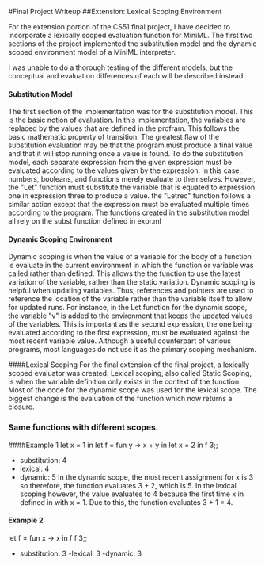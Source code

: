 #Final Project Writeup
##Extension: Lexical Scoping Environment

For the extension portion of the CS51 final project, I have decided to incorporate a lexically scoped evaluation function for MiniML. The first two sections of the project implemented the substitution model and the dynamic scoped environment model of a MiniML interpreter. 

I was unable to do a thorough testing of the different models, but the conceptual and evaluation differences of each will be described instead. 

#### Substitution Model
The first section of the implementation was for the substitution model. This is the basic notion of evaluation. In this implementation, the variables are replaced by the values that are defined in the profram. This follows the basic mathematic property of transition. The greatest flaw of the substitution evaluation may be that the program must produce a final value and that it will stop running once a value is found. To do the substitution model, each separate expression from the given expression must be evaluated according to the values given by the expression. In this case, numbers, booleans, and functions merely evaluate to themselves. However, the "Let" function must substitute the variable that is equated to expression one in expression three to produce a value. the "Letrec" function follows a similar action except that the expression must be evaluated multiple times according to the program. The functions created in the substitution model all rely on the subst function defined in expr.ml

#### Dynamic Scoping Environment
Dynamic scoping is when the value of a variable for the body of a function is evaluate in the current environment in which the function or variable was called rather than defined. This allows the the function to use the latest variation of the variable, rather than the static variation. Dynamic scoping is helpful when updating variables. Thus, references and pointers are used to reference the location of the variable rather than the variable itself to allow for updated runs. For instance, in the Let function for the dynamic scope, the variable "v" is  added to the environment that keeps the updated values of the variables. This is important as the second expression, the one being evaluated according to the first expression, must be evaluated against the most recent variable value. Although a useful counterpart of various programs, most languages do not use it as the primary scoping mechanism.

####Lexical Scoping
For the final extension of the final project, a lexically scoped evaluator was created. Lexical scoping, also called Static Scoping, is when the variable definition only exists in the context of the function. Most of the code for the dynamic scope was used for the lexical scope. The biggest change is the evaluation of the function which now returns a closure. 

### Same functions with different scopes.
####Example 1
let x = 1 in
let f = fun y -> x + y in
let x = 2 in 
f 3;;
- substitution: 4
- lexical: 4
- dynamic: 5
In the dynamic scope, the most recent assignment for x is 3 so therefore, the function evaluates 3 + 2, which is 5. In the lexical scoping however, the value evaluates to 4 because the first time x in defined in with x = 1. Due to this, the function evaluates 3 + 1 = 4.

#### Example 2
let f  = fun x -> x in f f 3;;
- substitution: 3
-lexical: 3
-dynamic: 3

